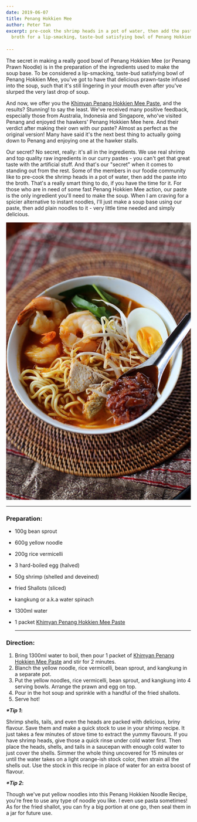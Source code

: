 ```yaml
---
date: 2019-06-07
title: Penang Hokkien Mee
author: Peter Tan
excerpt: pre-cook the shrimp heads in a pot of water, then add the paste into the
  broth for a lip-smacking, taste-bud satisfying bowl of Penang Hokkien Mee.

---
```

The secret in making a really good bowl of Penang Hokkien Mee (or Penang Prawn Noodle) is in the preparation of the ingredients used to make the soup base. To be considered a lip-smacking, taste-bud satisfying bowl of Penang Hokkien Mee, you've got to have that delicious prawn-taste infused into the soup, such that it's still lingering in your mouth even after you've slurped the very last drop of soup.

And now, we offer you the [Khimyan Penang Hokkien Mee Paste](https://khimyancurry.com/projects/chelsea-landmark/), and the results? Stunning! to say the least. We've received many positive feedback, especially those from Australia, Indonesia and Singapore, who've visited Penang and enjoyed the hawkers' Penang Hokkien Mee here. And their verdict after making their own with our paste? Almost as perfect as the original version! Many have said it's the next best thing to actually going down to Penang and enjoying one at the hawker stalls.

Our secret? No secret, really: it's all in the ingredients. We use real shrimp and top quality raw ingredients in our curry pastes - you can't get that great taste with the artificial stuff. And that's our "secret" when it comes to standing out from the rest. Some of the members in our foodie community like to pre-cook the shrimp heads in a pot of water, then add the paste into the broth. That's a really smart thing to do, if you have the time for it. For those who are in need of some fast Penang Hokkien Mee action, our paste is the only ingredient you'll need to make the soup. When I am craving for a spicier alternative to instant noodles, I'll just make a soup base using our paste, then add plain noodles to it - very little time needed and simply delicious.

![](/uploads/penang-prawn-mee.jpg)

***

### **Preparation:**

* 100g bean sprout
* 600g yellow noodle
* 200g rice vermicelli
* 3 hard-boiled egg (halved)
* 50g shrimp (shelled and deveined)
* fried Shallots (sliced)
* kangkung or a.k.a water spinach
* 1300ml water
* 1 packet [Khimyan Penang Hokkien Mee Paste](https://khimyancurry.com/projects/chelsea-landmark/)

  ***

### **Direction:**

1. Bring 1300ml water to boil, then pour 1 packet of [Khimyan Penang Hokkien Mee Paste](https://khimyancurry.com/projects/chelsea-landmark/) and stir for 2 minutes.
2. Blanch the yellow noodle, rice vermicelli, bean sprout, and kangkung in a separate pot.
3. Put the yellow noodles, rice vermicelli, bean sprout, and kangkung into 4 serving bowls. Arrange the prawn and egg on top.
4. Pour in the hot soup and sprinkle with a handful of the fried shallots.
5. Serve hot!

**_*Tip 1_:**

Shrimp shells, tails, and even the heads are packed with delicious, briny flavour. Save them and make a quick stock to use in your shrimp recipe. It just takes a few minutes of stove time to extract the yummy flavours. If you have shrimp heads, give those a quick rinse under cold water first. Then place the heads, shells, and tails in a saucepan with enough cold water to just cover the shells. Simmer the whole thing uncovered for 15 minutes or until the water takes on a light orange-ish stock color, then strain all the shells out. Use the stock in this recipe in place of water for an extra boost of flavour.

**_*Tip 2_:**

Though we've put yellow noodles into this Penang Hokkien Noodle Recipe, you're free to use any type of noodle you like. I even use pasta sometimes! As for the fried shallot, you can fry a big portion at one go, then seal them in a jar for future use.